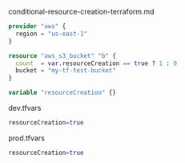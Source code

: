 conditional-resource-creation-terraform.md

```tf
provider "aws" {
  region = "us-east-1"
}

resource "aws_s3_bucket" "b" {
  count  = var.resourceCreation == true ? 1 : 0
  bucket = "my-tf-test-bucket"
}

variable "resourceCreation" {}
```


dev.tfvars

```tf
resourceCreation=true
```


prod.tfvars

```tf
resourceCreation=true
```
